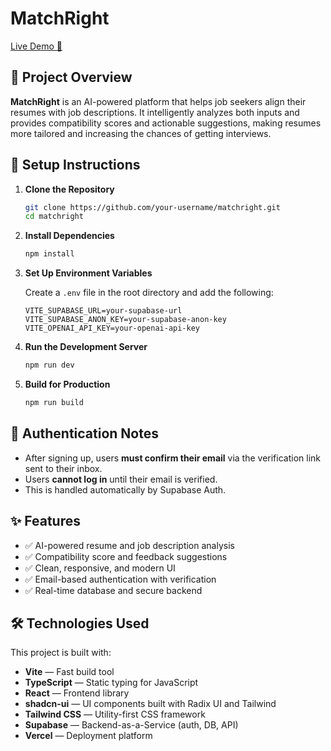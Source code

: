 # MatchRight

[Live Demo 🚀](https://ai-resume-checker-eight.vercel.app/)

## 📌 Project Overview

**MatchRight** is an AI-powered platform that helps job seekers align their resumes with job descriptions. It intelligently analyzes both inputs and provides compatibility scores and actionable suggestions, making resumes more tailored and increasing the chances of getting interviews.

## 🔧 Setup Instructions

1. **Clone the Repository**

   ```bash
   git clone https://github.com/your-username/matchright.git
   cd matchright
   ```

2. **Install Dependencies**

   ```bash
   npm install
   ```

3. **Set Up Environment Variables**

   Create a `.env` file in the root directory and add the following:

   ```env
   VITE_SUPABASE_URL=your-supabase-url
   VITE_SUPABASE_ANON_KEY=your-supabase-anon-key
   VITE_OPENAI_API_KEY=your-openai-api-key
   ```

4. **Run the Development Server**

   ```bash
   npm run dev
   ```

5. **Build for Production**

   ```bash
   npm run build
   ```

## 🔑 Authentication Notes

- After signing up, users **must confirm their email** via the verification link sent to their inbox.
- Users **cannot log in** until their email is verified.
- This is handled automatically by Supabase Auth.

## ✨ Features

- ✅ AI-powered resume and job description analysis
- ✅ Compatibility score and feedback suggestions
- ✅ Clean, responsive, and modern UI
- ✅ Email-based authentication with verification
- ✅ Real-time database and secure backend

## 🛠️ Technologies Used

This project is built with:

- **Vite** — Fast build tool
- **TypeScript** — Static typing for JavaScript
- **React** — Frontend library
- **shadcn-ui** — UI components built with Radix UI and Tailwind
- **Tailwind CSS** — Utility-first CSS framework
- **Supabase** — Backend-as-a-Service (auth, DB, API)
- **Vercel** — Deployment platform
